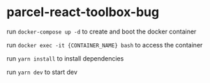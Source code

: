 # parcel-react-toolbox-bug

run `docker-compose up -d` to create and boot the docker container

run `docker exec -it {CONTAINER_NAME} bash` to access the container

run `yarn install` to install dependencies

run `yarn dev` to start dev
